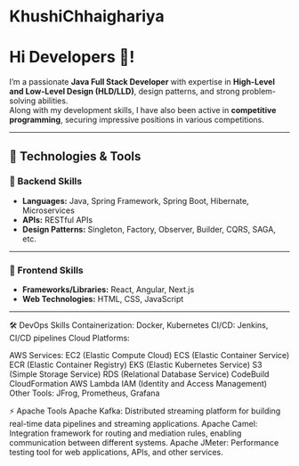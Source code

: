 # KhushiChhaighariya
# Hi Developers 👋!

I’m a passionate **Java Full Stack Developer** with expertise in **High-Level and Low-Level Design (HLD/LLD)**, design patterns, and strong problem-solving abilities.  
Along with my development skills, I have also been active in **competitive programming**, securing impressive positions in various competitions.

---

## 🔧 Technologies & Tools

### 🚀 Backend Skills
- **Languages:** Java, Spring Framework, Spring Boot, Hibernate, Microservices
- **APIs:** RESTful APIs
- **Design Patterns:** Singleton, Factory, Observer, Builder, CQRS, SAGA, etc.
---
### 🎨 Frontend Skills
- **Frameworks/Libraries:** React, Angular, Next.js
- **Web Technologies:** HTML, CSS, JavaScript
---
🛠 DevOps Skills
Containerization: Docker, Kubernetes
CI/CD: Jenkins, CI/CD pipelines
Cloud Platforms:

AWS Services:
EC2 (Elastic Compute Cloud)
ECS (Elastic Container Service)
ECR (Elastic Container Registry)
EKS (Elastic Kubernetes Service)
S3 (Simple Storage Service)
RDS (Relational Database Service)
CodeBuild
CloudFormation
AWS Lambda
IAM (Identity and Access Management)
Other Tools: JFrog, Prometheus, Grafana

⚡ Apache Tools
Apache Kafka: Distributed streaming platform for building real-time data pipelines and streaming applications.
Apache Camel: Integration framework for routing and mediation rules, enabling communication between different systems.
Apache JMeter: Performance testing tool for web applications, APIs, and other services.
